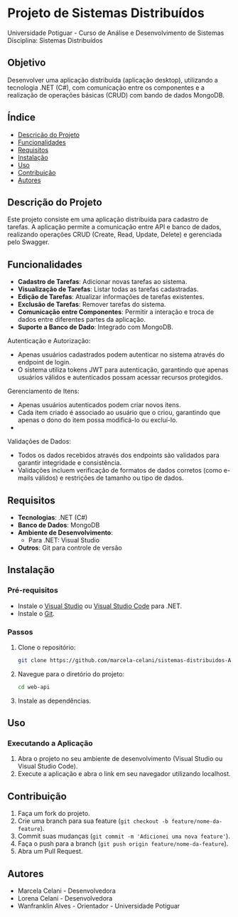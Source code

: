 # Projeto de Sistemas Distribuídos
Universidade Potiguar - Curso de Análise e Desenvolvimento de Sistemas  
Disciplina: Sistemas Distribuídos

## Objetivo
Desenvolver uma aplicação distribuída (aplicação desktop), utilizando a tecnologia .NET (C#), com comunicação entre os componentes e a realização de operações básicas (CRUD) com bando de dados MongoDB.

## Índice
- [Descrição do Projeto](#descrição-do-projeto)
- [Funcionalidades](#funcionalidades)
- [Requisitos](#requisitos)
- [Instalação](#instalação)
- [Uso](#uso)
- [Contribuição](#contribuição)
- [Autores](#autores)

## Descrição do Projeto
Este projeto consiste em uma aplicação distribuída para cadastro de tarefas. A aplicação permite a comunicação entre API e banco de dados, realizando operações CRUD (Create, Read, Update, Delete) e gerenciada pelo Swagger.

## Funcionalidades
- **Cadastro de Tarefas**: Adicionar novas tarefas ao sistema.
- **Visualização de Tarefas**: Listar todas as tarefas cadastradas.
- **Edição de Tarefas**: Atualizar informações de tarefas existentes.
- **Exclusão de Tarefas**: Remover tarefas do sistema.
- **Comunicação entre Componentes**: Permitir a interação e troca de dados entre diferentes partes da aplicação.
- **Suporte a Banco de Dado**: Integrado com MongoDB.

Autenticação e Autorização:

- Apenas usuários cadastrados podem autenticar no sistema através do endpoint de login.
- O sistema utiliza tokens JWT para autenticação, garantindo que apenas usuários válidos e autenticados possam acessar recursos protegidos.

Gerenciamento de Itens:

- Apenas usuários autenticados podem criar novos itens.
- Cada item criado é associado ao usuário que o criou, garantindo que apenas o dono do item possa modificá-lo ou excluí-lo.
- 
Validações de Dados:

- Todos os dados recebidos através dos endpoints são validados para garantir integridade e consistência.
- Validações incluem verificação de formatos de dados corretos (como e-mails válidos) e restrições de tamanho ou tipo de dados.

## Requisitos
- **Tecnologias**: .NET (C#)
- **Banco de Dados**: MongoDB
- **Ambiente de Desenvolvimento**:
  - Para .NET: Visual Studio
- **Outros**: Git para controle de versão

## Instalação

### Pré-requisitos
- Instale o [Visual Studio](https://visualstudio.microsoft.com/) ou [Visual Studio Code](https://code.visualstudio.com/) para .NET.
- Instale o [Git](https://git-scm.com/).

### Passos
1. Clone o repositório:
    ```bash
    git clone https://github.com/marcela-celani/sistemas-distribuidos-A3.git
    ```
2. Navegue para o diretório do projeto:
    ```bash
    cd web-api
    ```
3. Instale as dependências.

## Uso

### Executando a Aplicação
1. Abra o projeto no seu ambiente de desenvolvimento (Visual Studio ou Visual Studio Code).
2. Execute a aplicação e abra o link em seu navegador utilizando localhost.

## Contribuição
1. Faça um fork do projeto.
2. Crie uma branch para sua feature (`git checkout -b feature/nome-da-feature`).
3. Commit suas mudanças (`git commit -m 'Adicionei uma nova feature'`).
4. Faça o push para a branch (`git push origin feature/nome-da-feature`).
5. Abra um Pull Request.

## Autores
- Marcela Celani - Desenvolvedora
- Lorena Celani - Desenvolvedora
- Wanfranklin Alves - Orientador - Universidade Potiguar
